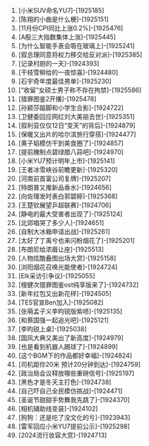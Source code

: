 
1. [小米SUV命名YU7]-[1925185]
1. [陈翔的小曲是什么梗]-[1925151]
1. [11月份CPI同比上涨0.2%]-[1925476]
1. [A股三大指数集体上涨]-[1925445]
1. [为什么智能手表会吸在玻璃上]-[1925241]
1. [叙总理同意将权力移交给反对派]-[1925385]
1. [记录村厨的一天]-[1924393]
1. [干枝雪柳给的一夜惊喜]-[1924480]
1. [石宇奇年度最佳男单]-[1925230]
1. [“收留”女硕士男子称不存在拘禁]-[1925586]
1. [猎罪图鉴2开播]-[1925478]
1. [孙颖莎踮脚和小学生合影]-[1924722]
1. [卫健委回应网红刘大美丽去世]-[1925351]
1. [叙利亚仅仅12日“变天”的背后]-[1924879]
1. [保暖又出片的哈尔滨旅行穿搭]-[1924477]
1. [黄子韬模仿干到美食圈了]-[1924857]
1. [提前腌制点碧绿腊八蒜吧]-[1924970]
1. [小米YU7预计明年上市]-[1925141]
1. [王者冰雪峡谷前瞻更新]-[1925320]
1. [河南前首富公司复牌]-[1925207]
1. [特朗普又推新品香水]-[1924656]
1. [向佐理发时表白郭碧婷]-[1925368]
1. [王楚钦展望乒超联赛]-[1924706]
1. [静电的最大受害者出现了]-[1925124]
1. [北郊唱哭了多少人]-[1924651]
1. [自制大冰箱申请出战]-[1925261]
1. [太好了丁禹兮也来闪粉烟花了]-[1925201]
1. [布朗尼给浓眉让座]-[1925513]
1. [人物炫酷叠图出场大赏]-[1925158]
1. [浏阳烟花召唤光能使者]-[1924724]
1. [Elk采访引争议]-[1925055]
1. [檀健次猎罪图鉴ost纯享版来了]-[1924732]
1. [新年红包又出新花样]-[1924505]
1. [TES官宣Ben加入]-[1925082]
1. [张萌孟子义李昀锐版紫啧]-[1925135]
1. [和蔡国强一起追光吧]-[1925121]
1. [李昀锐上桌]-[1925038]
1. [国风大典又美出了新高度]-[1924979]
1. [也是看到机器人踢球了]-[1924899]
1. [这个BGM下的作品都好幸福]-[1924824]
1. [司机距你20米 预计20分钟到达]-[1924759]
1. [政治局会议释放哪些重磅信号]-[1925197]
1. [黑色才是冬天主打色]-[1924738]
1. [自己吓自己全民模仿挑战]-[1924471]
1. [圣诞节甜甜手势舞我先跳了]-[1924370]
1. [相机辅助线变装]-[1924102]
1. [狗狗：还是吃了没文化的亏]-[1923943]
1. [雷军回应小米YU7提前公示]-[1925298]
1. [2024流行妆容大赏]-[1924713]